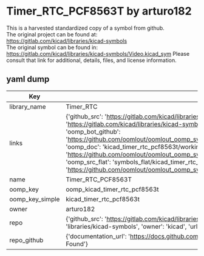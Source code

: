 # Timer_RTC_PCF8563T by arturo182  
This is a harvested standardized copy of a symbol from github.  
The original project can be found at:  
https://gitlab.com/kicad/libraries/kicad-symbols  
The original symbol can be found in:
https://gitlab.com/kicad/libraries/kicad-symbols/Video.kicad_sym
Please consult that link for additional, details, files, and license information.  
## yaml dump  
| Key | Value |  
| --- | --- |  
| library_name | Timer_RTC |  
| links | {'github_src': 'https://gitlab.com/kicad/libraries/kicad-symbols/Video.kicad_sym', 'github_src_repo': 'https://gitlab.com/kicad/libraries/kicad-symbols', 'oomp_bot': 'kicad_timer_rtc_pcf8563t/working', 'oomp_bot_github': 'https://github.com/oomlout/oomlout_oomp_symbol_bot/tree/main/kicad_timer_rtc_pcf8563t/working', 'oomp_doc': 'kicad_timer_rtc_pcf8563t/working', 'oomp_doc_github': 'https://github.com/oomlout/oomlout_oomp_symbol_doc/tree/main/kicad_timer_rtc_pcf8563t/working', 'oomp_src_flat': 'symbols_flat/kicad_timer_rtc_pcf8563t/working', 'oomp_src_flat_github': 'https://github.com/oomlout/oomlout_oomp_symbol_src/tree/main/kicad_timer_rtc_pcf8563t/working'} |  
| name | Timer_RTC_PCF8563T |  
| oomp_key | oomp_kicad_timer_rtc_pcf8563t |  
| oomp_key_simple | kicad_timer_rtc_pcf8563t |  
| owner | arturo182 |  
| repo | {'github_src': 'https://gitlab.com/kicad/libraries/kicad-symbols/Video.kicad_sym', 'name': 'libraries/kicad-symbols', 'owner': 'kicad', 'url': 'https://gitlab.com/kicad/libraries/kicad-symbols'} |  
| repo_github | {'documentation_url': 'https://docs.github.com/rest/repos/repos#get-a-repository', 'message': 'Not Found'} |  

